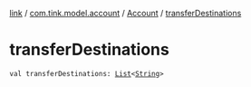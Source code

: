 [link](../../index.md) / [com.tink.model.account](../index.md) / [Account](index.md) / [transferDestinations](./transfer-destinations.md)

# transferDestinations

`val transferDestinations: `[`List`](https://kotlinlang.org/api/latest/jvm/stdlib/kotlin.collections/-list/index.html)`<`[`String`](https://kotlinlang.org/api/latest/jvm/stdlib/kotlin/-string/index.html)`>`